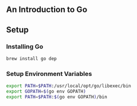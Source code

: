 ## An Introduction to Go

## Setup

### Installing Go 
```sh
brew install go dep
```
### Setup Environment Variables

```sh
export PATH=$PATH:/usr/local/opt/go/libexec/bin
export GOPATH=$(go env GOPATH)
export PATH=$PATH:$(go env GOPATH)/bin
```
